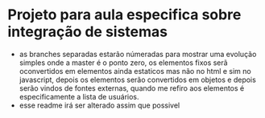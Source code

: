 # Projeto para aula especifica sobre integração de sistemas
- as branches separadas estarão númeradas para mostrar uma evolução simples onde a master é o ponto zero, os elementos fixos serã oconvertidos em elementos ainda estaticos mas não no html e sim no javascript, depois os elementos serão convertidos em objetos e depois serão vindos de fontes externas, quando me refiro aos elementos é especificamente a lista de usuários.
- esse readme irá ser alterado assim que possivel